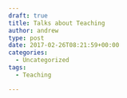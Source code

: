 ```yaml
---
draft: true
title: Talks about Teaching
author: andrew
type: post
date: 2017-02-26T08:21:59+00:00
categories:
  - Uncategorized
tags:
  - Teaching

---
```

